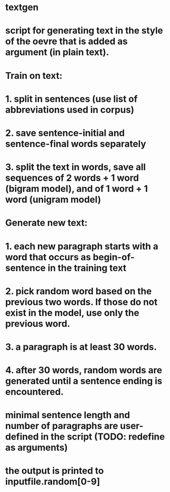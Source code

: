 # textgen
# script for generating text in the style of the oevre that is added as argument (in plain text).

# Train on text:
# 1. split in sentences (use list of abbreviations used in corpus)
# 2. save sentence-initial and sentence-final words separately
# 3. split the text in words, save all sequences of 2 words + 1 word (bigram model), and of 1 word + 1 word (unigram model)
# Generate new text:
# 1. each new paragraph starts with a word that occurs as begin-of-sentence in the training text
# 2. pick random word based on the previous two words. If those do not exist in the model, use only the previous word.
# 3. a paragraph is at least 30 words.
# 4. after 30 words, random words are generated until a sentence ending is encountered.

# minimal sentence length and number of paragraphs are user-defined in the script (TODO: redefine as arguments)

# the output is printed to inputfile.random[0-9]
